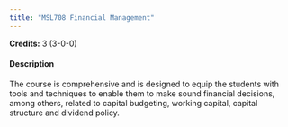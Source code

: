 ```yaml
---
title: "MSL708 Financial Management"
---
```

**Credits:** 3 (3-0-0)

#### Description
The course is comprehensive and is designed to equip the students with tools and techniques to enable them to make sound financial decisions, among others, related to capital budgeting, working capital, capital structure and dividend policy.